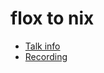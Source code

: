 # flox to nix

* [Talk info](https://talks.nixcon.org/nixcon-2022/talk/AVEBA8/)
* [Recording](https://youtu.be/-hsxXBabdX0?t=17850)
